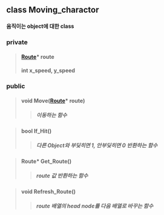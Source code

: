 ## class Moving_charactor
#### 움직이는 object에 대한 class

### private
> #### [Route](route.md)* route
> #### int x_speed, y_speed

### public
> #### void Move([Route](route.md)* route)
> > ##### 이동하는 함수

> #### bool If_Hit()
> > ##### 다른 Object와 부딪히면 1, 안부딪히면 0 반환하는 함수

> #### Route* Get_Route()
> > ##### route 값 반환하는 함수

> #### void Refresh_Route()
> > ##### route 배열의 head node를 다음 배열로 바꾸는 함수
